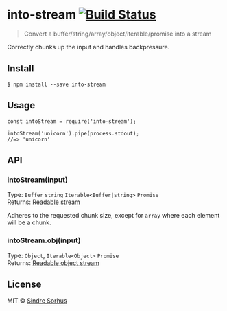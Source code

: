 into-stream [![Build Status](https://travis-ci.org/sindresorhus/into-stream.svg?branch=master)](https://travis-ci.org/sindresorhus/into-stream)
===============================================================================================================================================

> Convert a buffer/string/array/object/iterable/promise into a stream

Correctly chunks up the input and handles backpressure.

Install
-------

    $ npm install --save into-stream

Usage
-----

    const intoStream = require('into-stream');

    intoStream('unicorn').pipe(process.stdout);
    //=> 'unicorn'

API
---

### intoStream(input)

Type: `Buffer` `string` `Iterable<Buffer|string>` `Promise`  
Returns: [Readable stream](https://nodejs.org/api/stream.html#stream_class_stream_readable)

Adheres to the requested chunk size, except for `array` where each element will be a chunk.

### intoStream.obj(input)

Type: `Object`, `Iterable<Object>` `Promise`  
Returns: [Readable object stream](https://nodejs.org/api/stream.html#stream_object_mode)

License
-------

MIT © [Sindre Sorhus](https://sindresorhus.com)
